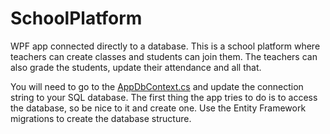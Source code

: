 # SchoolPlatform

WPF app connected directly to a database. This is a school platform where teachers can create classes and students can join them. The teachers can also grade the students, update their attendance and all that. 

You will need to go to the [AppDbContext.cs](SchoolPlatform/Models/AppDbContext.cs) and update the connection string to your SQL database. The first thing the app tries to do is to access the database, so be nice to it and create one. Use the Entity Framework migrations to create the database structure.